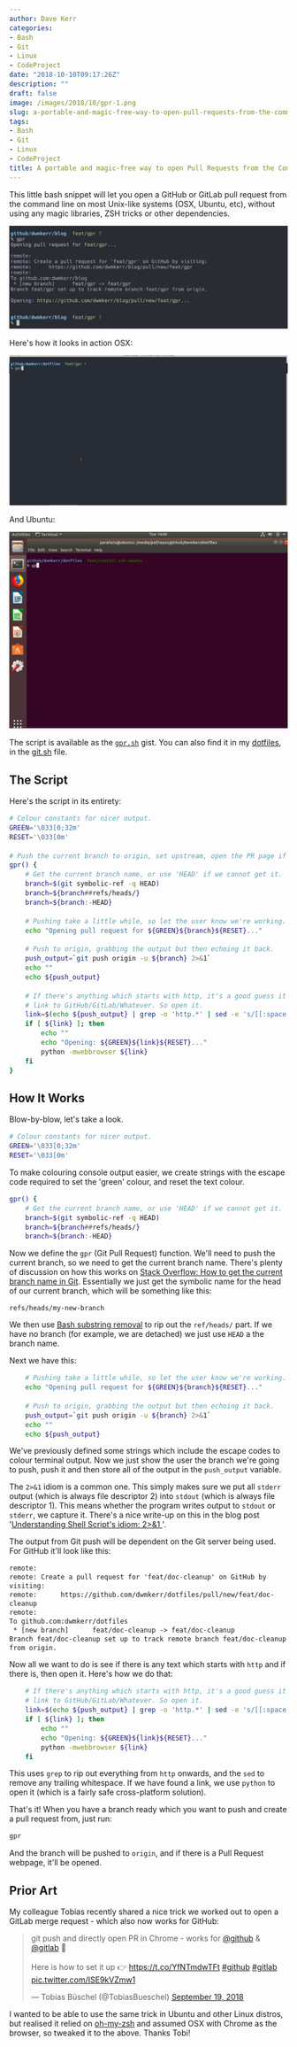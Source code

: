 ```yaml
---
author: Dave Kerr
categories:
- Bash
- Git
- Linux
- CodeProject
date: "2018-10-10T09:17:26Z"
description: ""
draft: false
image: /images/2018/10/gpr-1.png
slug: a-portable-and-magic-free-way-to-open-pull-requests-from-the-command-line
tags:
- Bash
- Git
- Linux
- CodeProject
title: A portable and magic-free way to open Pull Requests from the Command Line
---
```



This little bash snippet will let you open a GitHub or GitLab pull request from the command line on most Unix-like systems (OSX, Ubuntu, etc), without using any magic libraries, ZSH tricks or other dependencies.

![gpr](images/gpr.png)

Here's how it looks in action OSX:

![gpr](images/gpr.gif)

And Ubuntu:

![gpr-ubuntu](images/gpr-ubuntu.gif)

The script is available as the [`gpr.sh`](https://gist.github.com/dwmkerr/bae3fdca2d7208ec5d0008911d79b47d) gist. You can also find it in my [dotfiles](https://github.com/dwmkerr/dotfiles), in the [git.sh](https://github.com/dwmkerr/dotfiles/blob/master/profile/git.sh) file.

## The Script

Here's the script in its entirety:

```bash
# Colour constants for nicer output.
GREEN='\033[0;32m'
RESET='\033[0m'

# Push the current branch to origin, set upstream, open the PR page if possible.
gpr() {
    # Get the current branch name, or use 'HEAD' if we cannot get it.
    branch=$(git symbolic-ref -q HEAD)
    branch=${branch##refs/heads/}
    branch=${branch:-HEAD}

    # Pushing take a little while, so let the user know we're working.
    echo "Opening pull request for ${GREEN}${branch}${RESET}..."

    # Push to origin, grabbing the output but then echoing it back.
    push_output=`git push origin -u ${branch} 2>&1`
    echo ""
    echo ${push_output}

    # If there's anything which starts with http, it's a good guess it'll be a
    # link to GitHub/GitLab/Whatever. So open it.
    link=$(echo ${push_output} | grep -o 'http.*' | sed -e 's/[[:space:]]*$//')
    if [ ${link} ]; then
        echo ""
        echo "Opening: ${GREEN}${link}${RESET}..."
        python -mwebbrowser ${link}
    fi
}
```

## How It Works

Blow-by-blow, let's take a look.

```bash
# Colour constants for nicer output.
GREEN='\033[0;32m'
RESET='\033[0m'
```

To make colouring console output easier, we create strings with the escape code required to set the 'green' colour, and reset the text colour.

```bash
gpr() {
    # Get the current branch name, or use 'HEAD' if we cannot get it.
    branch=$(git symbolic-ref -q HEAD)
    branch=${branch##refs/heads/}
    branch=${branch:-HEAD}
```

Now we define the `gpr` (Git Pull Request) function. We'll need to push the current branch, so we need to get the current branch name. There's plenty of discussion on how this works on [Stack Overflow: How to get the current branch name in Git](https://stackoverflow.com/questions/6245570/how-to-get-the-current-branch-name-in-git). Essentially we just get the symbolic name for the head of our current branch, which will be something like this:

```
refs/heads/my-new-branch
```

We then use [Bash substring removal](https://www.tldp.org/LDP/abs/html/string-manipulation.html) to rip out the `ref/heads/` part. If we have no branch (for example, we are detached) we just use `HEAD` a the branch name.

Next we have this:

```bash
    # Pushing take a little while, so let the user know we're working.
    echo "Opening pull request for ${GREEN}${branch}${RESET}..."

    # Push to origin, grabbing the output but then echoing it back.
    push_output=`git push origin -u ${branch} 2>&1`
    echo ""
    echo ${push_output}
```

We've previously defined some strings which include the escape codes to colour terminal output. Now we just show the user the branch we're going to push, push it and then store all of the output in the `push_output` variable.

The `2>&1` idiom is a common one. This simply makes sure we put all `stderr` output (which is always file descriptor 2) into `stdout` (which is always file descriptor 1). This means whether the program writes output to `stdout` or `stderr`, we capture it. There's a nice write-up on this in the blog post '[Understanding Shell Script's idiom: 2>&1
](https://www.brianstorti.com/understanding-shell-script-idiom-redirect/)'.

The output from Git push will be dependent on the Git server being used. For GitHub it'll look like this:

```
remote:
remote: Create a pull request for 'feat/doc-cleanup' on GitHub by visiting:
remote:      https://github.com/dwmkerr/dotfiles/pull/new/feat/doc-cleanup
remote:
To github.com:dwmkerr/dotfiles
 * [new branch]      feat/doc-cleanup -> feat/doc-cleanup
Branch feat/doc-cleanup set up to track remote branch feat/doc-cleanup from origin.
```

Now all we want to do is see if there is any text which starts with `http` and if there is, then open it. Here's how we do that:

```bash
    # If there's anything which starts with http, it's a good guess it'll be a
    # link to GitHub/GitLab/Whatever. So open it.
    link=$(echo ${push_output} | grep -o 'http.*' | sed -e 's/[[:space:]]*$//')
    if [ ${link} ]; then
        echo ""
        echo "Opening: ${GREEN}${link}${RESET}..."
        python -mwebbrowser ${link}
    fi
```

This uses `grep` to rip out everything from `http` onwards, and the `sed` to remove any trailing whitespace. If we have found a link, we use `python` to open it (which is a fairly safe cross-platform solution).

That's it! When you have a branch ready which you want to push and create a pull request from, just run:

```bash
gpr
```

And the branch will be pushed to `origin`, and if there is a Pull Request webpage, it'll be opened.

## Prior Art

My colleague Tobias recently shared a nice trick we worked out to open a GitLab merge request - which also now works for GitHub:

<blockquote class="twitter-tweet" data-lang="en"><p lang="en" dir="ltr">git push and directly open PR in Chrome - works for <a href="https://twitter.com/github?ref_src=twsrc%5Etfw">@github</a> &amp; <a href="https://twitter.com/gitlab?ref_src=twsrc%5Etfw">@gitlab</a> 🚀<br><br>Here is how to set it up 👉 <a href="https://t.co/YfNTmdwTFt">https://t.co/YfNTmdwTFt</a> <a href="https://twitter.com/hashtag/github?src=hash&amp;ref_src=twsrc%5Etfw">#github</a> <a href="https://twitter.com/hashtag/gitlab?src=hash&amp;ref_src=twsrc%5Etfw">#gitlab</a> <a href="https://t.co/ISE9kVZmw1">pic.twitter.com/ISE9kVZmw1</a></p>&mdash; Tobias Büschel (@TobiasBueschel) <a href="https://twitter.com/TobiasBueschel/status/1042452158430502915?ref_src=twsrc%5Etfw">September 19, 2018</a></blockquote>
<script async src="https://platform.twitter.com/widgets.js" charset="utf-8"></script>

I wanted to be able to use the same trick in Ubuntu and other Linux distros, but realised it relied on [oh-my-zsh](https://github.com/robbyrussell/oh-my-zsh) and assumed OSX with Chrome as the browser, so tweaked it to the above. Thanks Tobi!

